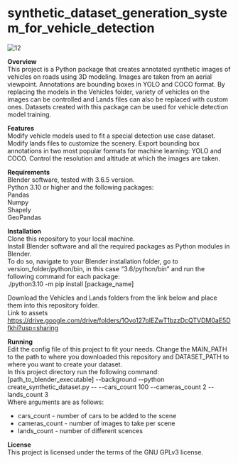 # synthetic_dataset_generation_system_for_vehicle_detection
![12](https://github.com/ProtostarLabs/synthetic_car_dataset_for_vehicle_detection/assets/155420688/49ef8465-96ba-41ef-8e04-7ec842ca0ed7)

**Overview**  
This project is a Python package that creates annotated synthetic images of vehicles on roads using 3D modeling. Images are taken from an aerial viewpoint. Annotations are bounding boxes in YOLO and COCO format. By replacing the models in the Vehicles folder, variety of vehicles on the images can be controlled and Lands files can also be replaced with custom ones.
Datasets created with this package can be used for vehicle detection model training.  

**Features**  
Modify vehicle models used to fit a special detection use case dataset.
Modify lands files to customize the scenery.
Export bounding box annotations in two most popular formats for machine learning: YOLO and COCO.
Control the resolution and altitude at which the images are taken.  

**Requirements**  
Blender software, tested with 3.6.5 version.  
Python 3.10 or higher and the following packages:  
Pandas  
Numpy  
Shapely  
GeoPandas  

**Installation**  
Clone this repository to your local machine.  
Install Blender software and all the required packages as Python modules in Blender.  
To do so, navigate to your Blender installation folder, go to version_folder/python/bin, in this case “3.6/python/bin” and run the following command for each package:  
./python3.10  -m pip install [package_name]

Download the Vehicles and Lands folders from the link below and place them into this repository folder.  
Link to assets https://drive.google.com/drive/folders/1Ovo127oIEZwT1bzzDcQTVDM0aE5Dfkhi?usp=sharing

**Running**  
Edit the config file of this project to fit your needs. Change the MAIN_PATH to the path to where you downloaded this repository and DATASET_PATH to where you want to create your dataset.  
In this project directory run the following command:  
[path_to_blender_executable] --background --python create_synthetic_dataset.py -- --cars_count 100 --cameras_count 2 --lands_count 3  
Where arguments are as follows:
- cars_count - number of cars to be added to the scene  
- cameras_count - number of images to take per scene  
- lands_count - number of different scences

**License**  
This project is licensed under the terms of the GNU GPLv3 license.
